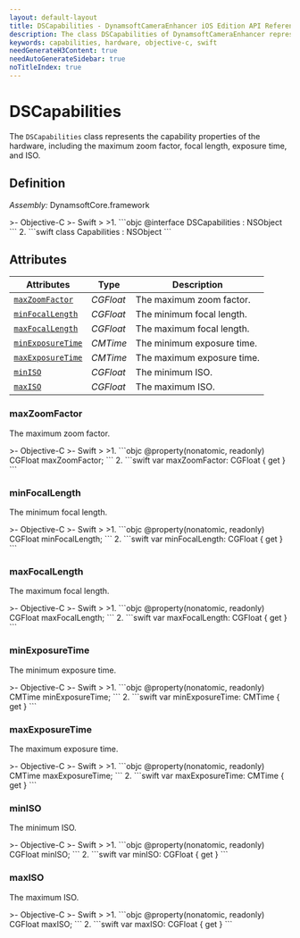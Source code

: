 ```yaml
---
layout: default-layout
title: DSCapabilities - DynamsoftCameraEnhancer iOS Edition API Reference
description: The class DSCapabilities of DynamsoftCameraEnhancer represents the capability properties of the hardware, including the maximum zoom factor, focal length, exposure time, and ISO.
keywords: capabilities, hardware, objective-c, swift
needGenerateH3Content: true
needAutoGenerateSidebar: true
noTitleIndex: true
---
```


# DSCapabilities

The `DSCapabilities` class represents the capability properties of the hardware, including the maximum zoom factor, focal length, exposure time, and ISO.

## Definition

*Assembly:* DynamsoftCore.framework

<div class="sample-code-prefix"></div>
>- Objective-C
>- Swift
>
>1. 
```objc
@interface DSCapabilities : NSObject
```
2. 
```swift
class Capabilities : NSObject
```

## Attributes

| Attributes | Type | Description |
| ---------- | ---- | ----------- |
| [`maxZoomFactor`](#maxzoomfactor) | *CGFloat* | The maximum zoom factor. |
| [`minFocalLength`](#minfocallength) | *CGFloat* | The minimum focal length. |
| [`maxFocalLength`](#maxfocallength) | *CGFloat* | The maximum focal length. |
| [`minExposureTime`](#minexposuretime) | *CMTime* | The minimum exposure time. |
| [`maxExposureTime`](#maxexposuretime) | *CMTime* | The maximum exposure time. |
| [`minISO`](#miniso) | *CGFloat* | The minimum ISO. |
| [`maxISO`](#maxiso) | *CGFloat* | The maximum ISO. |

### maxZoomFactor

The maximum zoom factor.

<div class="sample-code-prefix"></div>
>- Objective-C
>- Swift
>
>1. 
```objc
@property(nonatomic, readonly) CGFloat maxZoomFactor;
```
2. 
```swift
var maxZoomFactor: CGFloat { get }
```

### minFocalLength

The minimum focal length.

<div class="sample-code-prefix"></div>
>- Objective-C
>- Swift
>
>1. 
```objc
@property(nonatomic, readonly) CGFloat minFocalLength;
```
2. 
```swift
var minFocalLength: CGFloat { get }
```

### maxFocalLength

The maximum focal length.

<div class="sample-code-prefix"></div>
>- Objective-C
>- Swift
>
>1. 
```objc
@property(nonatomic, readonly) CGFloat maxFocalLength;
```
2. 
```swift
var maxFocalLength: CGFloat { get }
```

### minExposureTime

The minimum exposure time.

<div class="sample-code-prefix"></div>
>- Objective-C
>- Swift
>
>1. 
```objc
@property(nonatomic, readonly) CMTime minExposureTime;
```
2. 
```swift
var minExposureTime: CMTime { get }
```

### maxExposureTime

The maximum exposure time.

<div class="sample-code-prefix"></div>
>- Objective-C
>- Swift
>
>1. 
```objc
@property(nonatomic, readonly) CMTime maxExposureTime;
```
2. 
```swift
var maxExposureTime: CMTime { get }
```

### minISO

The minimum ISO.

<div class="sample-code-prefix"></div>
>- Objective-C
>- Swift
>
>1. 
```objc
@property(nonatomic, readonly) CGFloat minISO;
```
2. 
```swift
var minISO: CGFloat { get }
```

### maxISO

The maximum ISO.

<div class="sample-code-prefix"></div>
>- Objective-C
>- Swift
>
>1. 
```objc
@property(nonatomic, readonly) CGFloat maxISO;
```
2. 
```swift
var maxISO: CGFloat { get }
```
